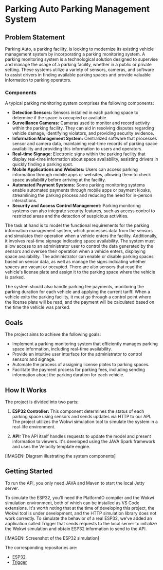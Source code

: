 # Parking Auto Parking Management System

## Problem Statement

Parking Auto, a parking facility, is looking to modernize its existing vehicle management system by incorporating a parking monitoring system. A parking monitoring system is a technological solution designed to supervise and manage the usage of a parking facility, whether in a public or private setting. These systems utilize a variety of sensors, cameras, and software to assist drivers in finding available parking spaces and provide valuable information to parking operators.

### Components

A typical parking monitoring system comprises the following components:

- **Detection Sensors:** Sensors installed in each parking space to determine if the space is occupied or available.
- **Surveillance Cameras:** Cameras used to monitor and record activity within the parking facility. They can aid in resolving disputes regarding vehicle damage, identifying violators, and providing security evidence.
- **Information Management System:** Centralized software that processes sensor and camera data, maintaining real-time records of parking space availability and providing this information to users and operators.
- **Real-time Signage:** Electronic signs within the parking facility that display real-time information about space availability, assisting drivers in quickly finding a parking spot.
- **Mobile Applications and Websites:** Users can access parking information through mobile apps or websites, allowing them to check space availability before arriving at the facility.
- **Automated Payment Systems:** Some parking monitoring systems enable automated payments through mobile apps or payment kiosks, streamlining the parking process and reducing the need for in-person interactions.
- **Security and Access Control Management:** Parking monitoring systems can also integrate security features, such as access control to restricted areas and the detection of suspicious activities.

The task at hand is to model the functional requirements for the parking information management system, which processes data from the sensors and simulates their operation when a vehicle enters the facility. Additionally, it involves real-time signage indicating space availability. The system must allow access to an administrator user to control the data generated by the sensors and oversee their operation when a vehicle enters, displaying space availability. The administrator can enable or disable parking spaces based on sensor data, as well as manage the signs indicating whether spaces are vacant or occupied. There are also sensors that read the vehicle's license plate and assign it to the parking space where the vehicle is parked.

The system should also handle parking fee payments, monitoring the parking duration for each vehicle and applying the current tariff. When a vehicle exits the parking facility, it must go through a control point where the license plate will be read, and the payment will be calculated based on the time the vehicle was parked.

## Goals

The project aims to achieve the following goals:

- Implement a parking monitoring system that efficiently manages parking space information, including real-time availability.
- Provide an intuitive user interface for the administrator to control sensors and signage.
- Automate the process of assigning license plates to parking spaces.
- Facilitate the payment process for parking fees, including sending information about the parking duration for each vehicle.

## How It Works

The project is divided into two parts:

1. **ESP32 Controller:** This component determines the status of each parking space using sensors and sends updates via HTTP to our API. The project utilizes the Wokwi simulation tool to simulate the system in a real-life environment.

2. **API:** The API itself handles requests to update the model and present information to viewers. It's developed using the JAVA Spark framework and uses the Velocity template engine.

[IMAGEN: Diagram illustrating the system components]

## Getting Started

To run the API, you only need JAVA and Maven to start the local Jetty server.

To simulate the ESP32, you'll need the PlatformIO compiler and the Wokwi simulation environment, both of which can be installed as VS Code extensions. It's worth noting that at the time of developing this project, the Wokwi tool is under development, and the HTTP simulation library does not work correctly. To simulate the behavior of a real ESP32, we've added an application called Trigger that sends requests to the local server to initialize the Wokwi simulation and obtain ESP32 information to send to the API.

[IMAGEN: Screenshot of the ESP32 simulation]

The corresponding repositories are:

  * [ESP32](https://github.com/Alanmdza/Parking-Auto-ESP32)
  * [Trigger](https://github.com/Alanmdza/Parking-Auto-Trigger)
